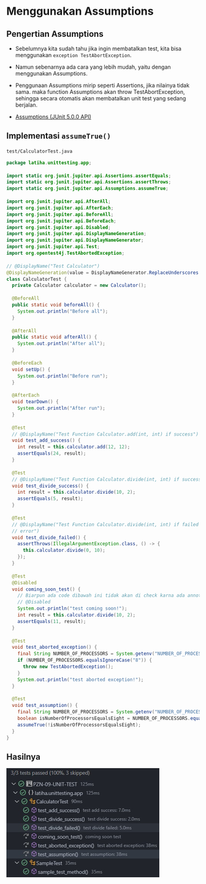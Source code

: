 # Menggunakan Assumptions

## Pengertian Assumptions

- Sebelumnya kita sudah tahu jika ingin membatalkan test, kita bisa menggunakan `exception TestAbortException`.

- Namun sebenarnya ada cara yang lebih mudah, yaitu dengan menggunakan Assumptions.

- Penggunaan Assumptions mirip seperti Assertions, jika nilainya tidak sama. maka function Assumptions akan throw TestAbortException, sehingga secara otomatis akan membatalkan unit test yang sedang berjalan.

- [Assumptions (JUnit 5.0.0 API)](https://junit.org/junit5/docs/5.0.0/api/org/junit/jupiter/api/Assumptions.html)

## Implementasi `assumeTrue()`

`test/CalculatorTest.java`

```java
package latiha.unittesting.app;

import static org.junit.jupiter.api.Assertions.assertEquals;
import static org.junit.jupiter.api.Assertions.assertThrows;
import static org.junit.jupiter.api.Assumptions.assumeTrue;

import org.junit.jupiter.api.AfterAll;
import org.junit.jupiter.api.AfterEach;
import org.junit.jupiter.api.BeforeAll;
import org.junit.jupiter.api.BeforeEach;
import org.junit.jupiter.api.Disabled;
import org.junit.jupiter.api.DisplayNameGeneration;
import org.junit.jupiter.api.DisplayNameGenerator;
import org.junit.jupiter.api.Test;
import org.opentest4j.TestAbortedException;

// @DisplayName("Test Calculator")
@DisplayNameGeneration(value = DisplayNameGenerator.ReplaceUnderscores.class)
class CalculatorTest {
  private Calculator calculator = new Calculator();

  @BeforeAll
  public static void beforeAll() {
    System.out.println("Before all");
  }

  @AfterAll
  public static void afterAll() {
    System.out.println("After all");
  }

  @BeforeEach
  void setUp() {
    System.out.println("Before run");
  }

  @AfterEach
  void tearDown() {
    System.out.println("After run");
  }

  @Test
  // @DisplayName("Test Function Calculator.add(int, int) if success")
  void test_add_success() {
    int result = this.calculator.add(12, 12);
    assertEquals(24, result);
  }

  @Test
  // @DisplayName("Test Function Calculator.divide(int, int) if success")
  void test_divide_success() {
    int result = this.calculator.divide(10, 2);
    assertEquals(5, result);
  }

  @Test
  // @DisplayName("Test Function Calculator.divide(int, int) if failed and throws
  // error")
  void test_divide_failed() {
    assertThrows(IllegalArgumentException.class, () -> {
      this.calculator.divide(0, 10);
    });
  }

  @Test
  @Disabled
  void coming_soon_test() {
    // Biarpun ada code dibawah ini tidak akan di check karna ada annotation
    // @Disabled
    System.out.println("test coming soon!");
    int result = this.calculator.divide(10, 2);
    assertEquals(11, result);
  }

  @Test
  void test_aborted_exception() {
    final String NUMBER_OF_PROCESSORS = System.getenv("NUMBER_OF_PROCESSORS");
    if (NUMBER_OF_PROCESSORS.equalsIgnoreCase("8")) {
      throw new TestAbortedException();
    }
    System.out.println("test aborted exception!");
  }

  @Test
  void test_assumption() {
    final String NUMBER_OF_PROCESSORS = System.getenv("NUMBER_OF_PROCESSORS");
    boolean isNumberOfProcessorsEqualsEight = NUMBER_OF_PROCESSORS.equals("8");
    assumeTrue(!isNumberOfProcessorsEqualsEight);
  }
}
```

## Hasilnya

![](assets\17-hasil-assum-true.jpg)
